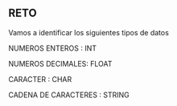 ## RETO 
Vamos a identificar los siguientes tipos de datos

NUMEROS ENTEROS : INT

NUMEROS DECIMALES: FLOAT

CARACTER : CHAR

CADENA DE CARACTERES : STRING
